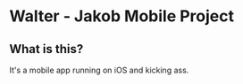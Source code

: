 Walter - Jakob Mobile Project
=============================

What is this?
-------------
It's a mobile app running on iOS and kicking ass.
